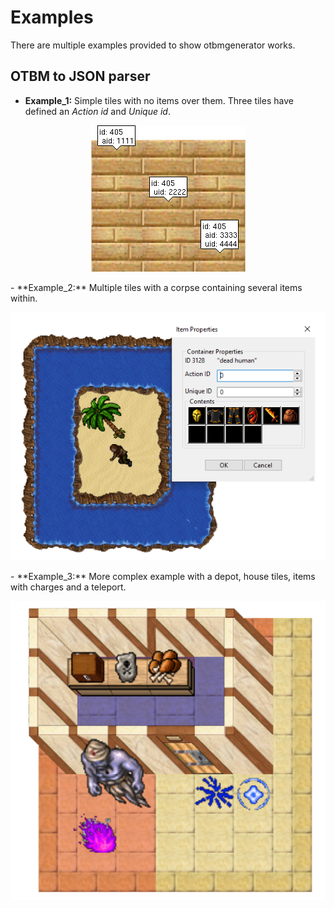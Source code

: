 # Examples
There are multiple examples provided to show otbmgenerator works.


## OTBM to JSON parser
- **Example_1:** Simple tiles with no items over them. Three tiles have defined an *Action id* and *Unique id*.
<p align="center">
  <img src="../readme_images/example1.png" />
</p>
- **Example_2:** Multiple tiles with a corpse containing several items within.
<p align="center">
  <img src="../readme_images/example2.png" />
</p>
- **Example_3:** More complex example with a depot, house tiles, items with charges and a teleport.
<p align="center">
  <img src="../readme_images/example3.png" />
</p>

